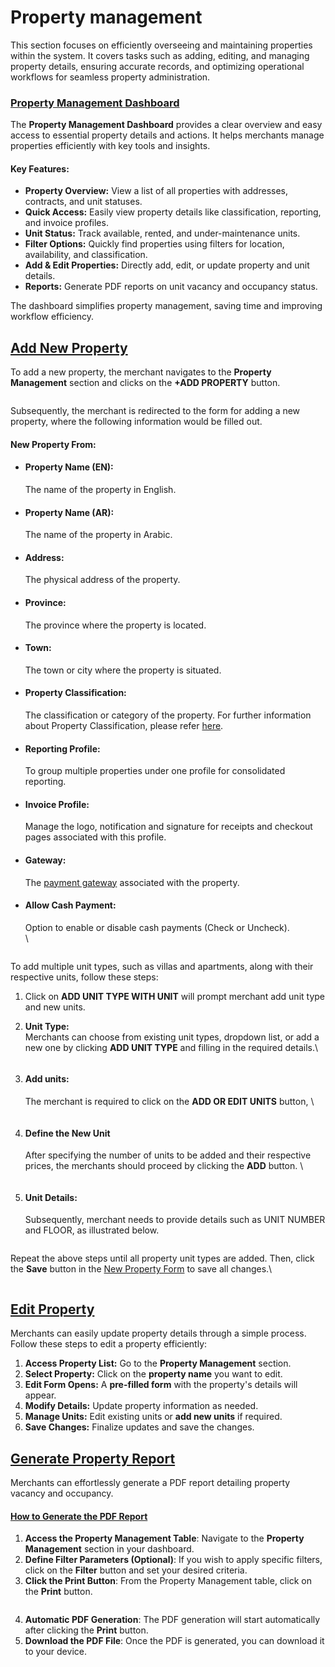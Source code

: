 # Property management

This section focuses on efficiently overseeing and maintaining properties within the system. It covers tasks such as adding, editing, and managing property details, ensuring accurate records, and optimizing operational workflows for seamless property administration.

### [Property Management Dashboard](property-management.md#property-management-dashboard)

The **Property Management Dashboard** provides a clear overview and easy access to essential property details and actions. It helps merchants manage properties efficiently with key tools and insights.

#### **Key Features:**

* **Property Overview:** View a list of all properties with addresses, contracts, and unit statuses.
* **Quick Access:** Easily view property details like classification, reporting, and invoice profiles.
* **Unit Status:** Track available, rented, and under-maintenance units.
* **Filter Options:** Quickly find properties using filters for location, availability, and classification.
* **Add & Edit Properties:** Directly add, edit, or update property and unit details.
* **Reports:** Generate PDF reports on unit vacancy and occupancy status.

The dashboard simplifies property management, saving time and improving workflow efficiency.

## [Add New Property](property-management.md#add-new-property)

To add a new property, the merchant navigates to the **Property Management** section and clicks on the **+ADD PROPERTY** button.&#x20;

<figure><img src="../../../.gitbook/assets/image.png" alt=""><figcaption></figcaption></figure>

Subsequently, the merchant is redirected to the form for adding a new property, where the following information would be filled out.

#### New Property From:

*   #### **Property Name (EN):**&#x20;

    The name of the property in English.
*   #### **Property Name (AR):**&#x20;

    The name of the property in Arabic.
*   #### **Address:**&#x20;

    The physical address of the property.
*   #### **Province:**&#x20;

    The province where the property is located.
*   #### **Town:**&#x20;

    The town or city where the property is situated.
*   #### **Property Classification:**&#x20;

    The classification or category of the property. For further information about Property Classification, please refer [here](broken-reference).
*   #### **Reporting Profile:**&#x20;

    To group multiple properties under one profile for consolidated reporting.
*   #### **Invoice Profile**: &#x20;

    Manage the logo, notification  and signature for receipts and checkout pages associated with this profile.
*   #### **Gateway:**&#x20;

    The [payment gateway](../../payment-gateway.md) associated with the property.
*   #### **Allow Cash Payment:**&#x20;

    Option to enable or disable cash payments (Check or Uncheck).\
    \


    <figure><img src="../../../.gitbook/assets/image (1).png" alt=""><figcaption></figcaption></figure>

To add multiple unit types, such as villas and apartments, along with their respective units, follow these steps:

1. Click on **ADD UNIT TYPE WITH UNIT** will prompt merchant add unit type and new units.
2.  **Unit Type:**\
    Merchants can choose from existing unit types, dropdown list,  or add a new one by clicking **ADD UNIT TYPE** and filling in the required details.\


    <figure><img src="../../../.gitbook/assets/image (2).png" alt=""><figcaption></figcaption></figure>
3.  #### Add units:

    The merchant is required to click on the **ADD OR EDIT UNITS** button, \


    <figure><img src="../../../.gitbook/assets/image (3).png" alt=""><figcaption></figcaption></figure>
4.  #### Define the New Unit

    After specifying the number of units to be added and their respective prices, the merchants should proceed by clicking the **ADD** button. \


    <figure><img src="../../../.gitbook/assets/image (4).png" alt=""><figcaption></figcaption></figure>


5.  #### **Unit Details:**

    Subsequently, merchant needs to provide details such as UNIT NUMBER and FLOOR, as illustrated below.

<figure><img src="../../../.gitbook/assets/image (5).png" alt=""><figcaption></figcaption></figure>

Repeat the above steps until all property unit types are added. Then, click the **Save** button in the [New Property Form](property-management.md#new-property-from) to save all changes.\


<figure><img src="../../../.gitbook/assets/image (6).png" alt=""><figcaption></figcaption></figure>

## [Edit Property](property-management.md#edit-property)

Merchants can easily update property details through a simple process. Follow these steps to edit a property efficiently:

1. **Access Property List:** Go to the **Property Management** section.
2. **Select Property:** Click on the **property name** you want to edit.
3. **Edit Form Opens:** A **pre-filled form** with the property's details will appear.
4. **Modify Details:** Update property information as needed.
5. **Manage Units:** Edit existing units or **add new units** if required.
6. **Save Changes:** Finalize updates and save the changes.

## [Generate Property Report](property-management.md#generate-property-report)

Merchants can effortlessly generate a PDF report detailing property vacancy and occupancy.

#### [**How to Generate the PDF Report**](property-management.md#how-to-generate-the-pdf-report)

1. **Access the Property Management Table**: Navigate to the **Property Management** section in your dashboard.
2. **Define Filter Parameters (Optional)**: If you wish to apply specific filters, click on the **Filter** button and set your desired criteria.
3. **Click the Print Button**: From the Property Management table, click on the **Print** button.

<figure><img src="../../../.gitbook/assets/image (7).png" alt=""><figcaption></figcaption></figure>

4. **Automatic PDF Generation**: The PDF generation will start automatically after clicking the **Print** button.
5. **Download the PDF File**: Once the PDF is generated, you can download it to your device.

<figure><img src="../../../.gitbook/assets/image (8).png" alt=""><figcaption></figcaption></figure>
